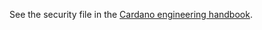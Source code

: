 See the security file in the [Cardano engineering handbook](https://github.com/input-output-hk/cardano-engineering-handbook/blob/master/SECURITY.md).
